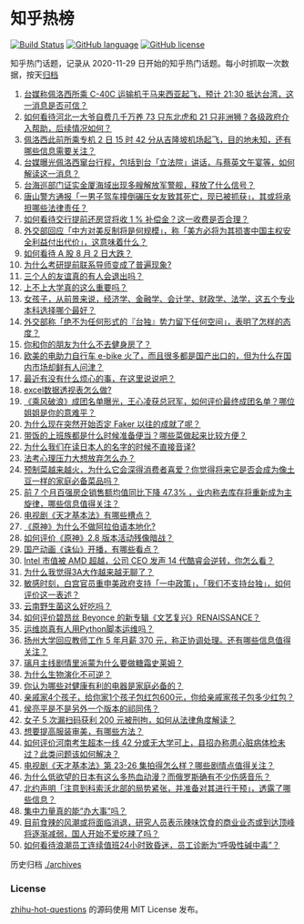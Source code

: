 # 知乎热榜
[![Build Status](https://github.com/ToWeLong/zhihu-hot-questions/workflows/CI/badge.svg)](https://github.com/ToWeLong/zhihu-hot-questions/actions)
[![GitHub language](https://img.shields.io/badge/language-golang-orange.svg)](https://golang.org/)
[![GitHub license](https://img.shields.io/github/license/ToWeLong/zhihu-hot-questions)](https://github.com/ToWeLong/zhihu-hot-questions/blob/main/LICENSE)

知乎热门话题，记录从 2020-11-29 日开始的知乎热门话题。每小时抓取一次数据，按天[归档](./archives)

<!-- BEGIN -->

1. [台媒称佩洛西所乘 C-40C 运输机于马来西亚起飞，预计 21:30 抵达台湾，这一消息是否可信？](https://www.zhihu.com/question/546592177)
1. [如何看待河北一大爷自费几千万养 73 只东北虎和 21 只非洲狮？各级政府介入帮助，后续情况如何？](https://www.zhihu.com/question/546386353)
1. [佩洛西此前所乘专机 2 日 15 时 42 分从吉隆坡机场起飞，目的地未知，还有哪些信息需要关注？](https://www.zhihu.com/question/546587643)
1. [台媒曝光佩洛西窜台行程，包括到台「立法院」讲话，与蔡英文午宴等，如何解读这一消息？](https://www.zhihu.com/question/546603115)
1. [台海巡部门证实金厦海域出现多艘解放军警舰，释放了什么信号？](https://www.zhihu.com/question/546585030)
1. [唐山警方通报「一男子驾车撞倒碾压女友致其死亡，现已被抓获」，其或将承担哪些法律责任？](https://www.zhihu.com/question/546597826)
1. [如何看待交行提前还房贷将收 1 % 补偿金？这一收费是否合理？](https://www.zhihu.com/question/546523874)
1. [外交部回应「中方对美反制将是何规模」，称「美方必将为其损害中国主权安全利益付出代价」，这意味着什么？](https://www.zhihu.com/question/546587242)
1. [如何看待 A 股 8 月 2 日大跌？](https://www.zhihu.com/question/546507040)
1. [为什么考研提前联系导师变成了普遍现象?](https://www.zhihu.com/question/542958764)
1. [三个人的友谊真的有人会退出吗？](https://www.zhihu.com/question/546439918)
1. [上不上大学真的这么重要吗？](https://www.zhihu.com/question/546449852)
1. [女孩子，从前景来说，经济学、金融学、会计学、财政学、法学，这五个专业本科选择哪个最好？](https://www.zhihu.com/question/350641692)
1. [外交部称「绝不为任何形式的『台独』势力留下任何空间」，表明了怎样的态度？](https://www.zhihu.com/question/546590728)
1. [你和你的朋友为什么不去健身房了？](https://www.zhihu.com/question/334264639)
1. [欧美的电助力自行车 e-bike 火了，而且很多都是国产出口的，但为什么在国内市场却鲜有人问津？](https://www.zhihu.com/question/545817668)
1. [最近有没有什么烦心的事，在这里说说吧？](https://www.zhihu.com/question/452118644)
1. [excel数据透视表怎么做?](https://www.zhihu.com/question/406123411)
1. [《乘风破浪》成团名单曝光，王心凌获总冠军，如何评价最终成团名单？哪位姐姐是你的意难平？](https://www.zhihu.com/question/546495556)
1. [为什么现在突然开始否定 Faker 以往的成就了呢？](https://www.zhihu.com/question/535478863)
1. [带饭的上班族都是什么时候准备便当？哪些菜做起来比较方便？](https://www.zhihu.com/question/472155676)
1. [为什么我们在读日本人的名字的时候不直接音译?](https://www.zhihu.com/question/546215156)
1. [法考心理压力大想放弃怎么办？](https://www.zhihu.com/question/545549635)
1. [预制菜越来越火，为什么它会深得消费者喜爱？你觉得将来它是否会成为像土豆一样的家庭必备菜品吗？](https://www.zhihu.com/question/542994352)
1. [前 7 个月百强房企销售额均值同比下降 47.3% ，业内称去库存将重新成为主旋律，哪些信息值得关注？](https://www.zhihu.com/question/546301740)
1. [电视剧《天才基本法》有哪些槽点？](https://www.zhihu.com/question/544696815)
1. [《原神》为什么不做阿拉伯语本地化?](https://www.zhihu.com/question/544818604)
1. [如何评价《原神》2.8 版本活动残像暗战？](https://www.zhihu.com/question/545910598)
1. [国产动画《诛仙》开播，有哪些看点？](https://www.zhihu.com/question/546526862)
1. [Intel 市值被 AMD 超越，公司 CEO 发声 14 代酷睿会逆转，你怎么看？](https://www.zhihu.com/question/546066457)
1. [为什么我觉得3A大作越来越无聊了？](https://www.zhihu.com/question/383977065)
1. [敏感时刻，白宫官员重申美政府支持「一中政策」，「我们不支持台独」，如何评价这一表述？](https://www.zhihu.com/question/546528914)
1. [云南野生菌这么好吃吗？](https://www.zhihu.com/question/411396064)
1. [如何评价碧昂丝 Beyonce 的新专辑《文艺复兴》RENAISSANCE？](https://www.zhihu.com/question/545843266)
1. [运维岗真有人用Python脚本运维吗？](https://www.zhihu.com/question/399160308)
1. [扬州大学回应教师工作 5 年月薪 370 元，称正协调处理。还有哪些信息值得关注？](https://www.zhihu.com/question/546421702)
1. [璃月主线剧情里派蒙为什么要做糖霜史莱姆？](https://www.zhihu.com/question/543790406)
1. [为什么生物演化不可逆？](https://www.zhihu.com/question/546145064)
1. [你认为哪些对健康有利的电器是家庭必备的？](https://www.zhihu.com/question/545160117)
1. [亲戚家4个孩子，给你家1个孩子包红包600元，你给亲戚家孩子包多少红包？](https://www.zhihu.com/question/512795097)
1. [侯亮平是不是另外一个版本的祁同伟？](https://www.zhihu.com/question/58678701)
1. [女子 5 次漏扫码获利 200 元被刑拘，如何从法律角度解读？](https://www.zhihu.com/question/546330379)
1. [想要提高服装审美，有哪些方法？](https://www.zhihu.com/question/539472045)
1. [如何评价河南考生超本一线 42 分或无大学可上，县招办称患心脏病体检未过？此类问题该如何解决？](https://www.zhihu.com/question/546583068)
1. [电视剧《天才基本法》第 23-26 集拍得怎么样？哪些剧情点值得关注？](https://www.zhihu.com/question/546278129)
1. [为什么低欲望的日本有这么多热血动漫？而俄罗斯确有不少伤感音乐？](https://www.zhihu.com/question/546269235)
1. [北约声明「注意到科索沃北部的局势紧张，并准备对其进行干预」，透露了哪些信息？](https://www.zhihu.com/question/546383384)
1. [集中力量真的能“办大事”吗？](https://www.zhihu.com/question/388546736)
1. [目前食辣的风潮或将面临消退，研究人员表示辣味饮食的商业业态或到达顶峰将逐渐减弱，国人开始不爱吃辣了吗？](https://www.zhihu.com/question/546434990)
1. [如何看待浪潮员工连续值班24小时致昏迷，员工诊断为“呼吸性碱中毒”？](https://www.zhihu.com/question/546388458)

<!-- END -->

历史归档 [./archives](./archives)


### License
[zhihu-hot-questions](https://github.com/towelong/zhihu-hot-questions) 的源码使用 MIT License 发布。